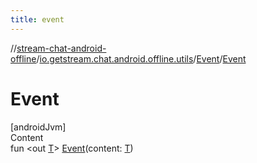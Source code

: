 ```yaml
---
title: event
---
```

//[stream-chat-android-offline](../../../index.md)/[io.getstream.chat.android.offline.utils](../index.md)/[Event](index.md)/[Event](Event.md)



# Event  
[androidJvm]  
Content  
fun &lt;out [T](index.md)&gt; [Event](Event.md)(content: [T](index.md))  



